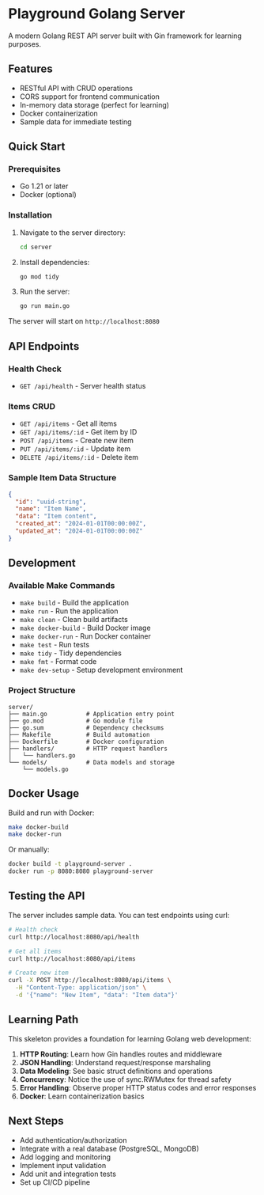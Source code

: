 # Playground Golang Server

A modern Golang REST API server built with Gin framework for learning purposes.

## Features

- RESTful API with CRUD operations
- CORS support for frontend communication
- In-memory data storage (perfect for learning)
- Docker containerization
- Sample data for immediate testing

## Quick Start

### Prerequisites

- Go 1.21 or later
- Docker (optional)

### Installation

1. Navigate to the server directory:
   ```bash
   cd server
   ```

2. Install dependencies:
   ```bash
   go mod tidy
   ```

3. Run the server:
   ```bash
   go run main.go
   ```

The server will start on `http://localhost:8080`

## API Endpoints

### Health Check
- `GET /api/health` - Server health status

### Items CRUD
- `GET /api/items` - Get all items
- `GET /api/items/:id` - Get item by ID
- `POST /api/items` - Create new item
- `PUT /api/items/:id` - Update item
- `DELETE /api/items/:id` - Delete item

### Sample Item Data Structure
```json
{
  "id": "uuid-string",
  "name": "Item Name",
  "data": "Item content",
  "created_at": "2024-01-01T00:00:00Z",
  "updated_at": "2024-01-01T00:00:00Z"
}
```

## Development

### Available Make Commands

- `make build` - Build the application
- `make run` - Run the application
- `make clean` - Clean build artifacts
- `make docker-build` - Build Docker image
- `make docker-run` - Run Docker container
- `make test` - Run tests
- `make tidy` - Tidy dependencies
- `make fmt` - Format code
- `make dev-setup` - Setup development environment

### Project Structure

```
server/
├── main.go           # Application entry point
├── go.mod            # Go module file
├── go.sum            # Dependency checksums
├── Makefile          # Build automation
├── Dockerfile        # Docker configuration
├── handlers/         # HTTP request handlers
│   └── handlers.go
└── models/           # Data models and storage
    └── models.go
```

## Docker Usage

Build and run with Docker:

```bash
make docker-build
make docker-run
```

Or manually:

```bash
docker build -t playground-server .
docker run -p 8080:8080 playground-server
```

## Testing the API

The server includes sample data. You can test endpoints using curl:

```bash
# Health check
curl http://localhost:8080/api/health

# Get all items
curl http://localhost:8080/api/items

# Create new item
curl -X POST http://localhost:8080/api/items \
  -H "Content-Type: application/json" \
  -d '{"name": "New Item", "data": "Item data"}'
```

## Learning Path

This skeleton provides a foundation for learning Golang web development:

1. **HTTP Routing**: Learn how Gin handles routes and middleware
2. **JSON Handling**: Understand request/response marshaling
3. **Data Modeling**: See basic struct definitions and operations
4. **Concurrency**: Notice the use of sync.RWMutex for thread safety
5. **Error Handling**: Observe proper HTTP status codes and error responses
6. **Docker**: Learn containerization basics

## Next Steps

- Add authentication/authorization
- Integrate with a real database (PostgreSQL, MongoDB)
- Add logging and monitoring
- Implement input validation
- Add unit and integration tests
- Set up CI/CD pipeline
